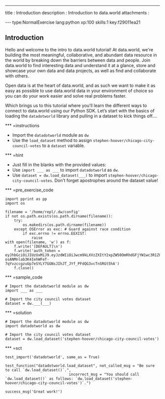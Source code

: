 ---
title       : Introduction
description : Introduction to data.world
attachments :

--- type:NormalExercise lang:python xp:100 skills:1 key:f29011ea21
## Introduction

Hello and welcome to the intro to data.world tutorial! At data.world, we're building the most meaningful, collaborative, and abundant data resource in the world by breaking down the barriers between data and people. Join data.world to find interesting data and understand it at a glance, store and showcase your own data and data projects, as well as find and collaborate with others. 

Open data is at the heart of data.world, and as such we want to make it as easy as possible to use data.world data in your environment of choice so you can do your work easier and solve real problems faster. 

Which brings us to this tutorial where you’ll learn the different ways to connect to data.world using our Python SDK. Let’s start with the basics of loading the `datadotworld` library and pulling in a dataset to kick things off….

*** =instructions
- Import the `datadotworld` module as `dw`
- Use the `load_dataset` method to assign `stephen-hoover/chicago-city-council-votes` to a `dataset` variable.

*** =hint
- Just fill in the blanks with the provided values:
- Use `import ___ as ___` to import `datadotworld` as `dw`.
- Use `dataset = dw.load_dataset(___)` to import `stephen-hoover/chicago-city-council-votes`. Don't forget apostrophes around the dataset value! 

*** =pre_exercise_code
```{python}
import pprint as pp
import os

filename = '/home/repl/.dw/config'
if not os.path.exists(os.path.dirname(filename)):
    try:
        os.makedirs(os.path.dirname(filename))
    except OSError as exc: # Guard against race condition
        if exc.errno != errno.EEXIST:
            raise
with open(filename, 'w') as f:
    f.write('[DEFAULT]\n')
    f.write('auth_token = eyJhbGciOiJIUzUxMiJ9.eyJzdWIiOiJwcm9kLXVzZXItY2xpZW50OmRhdGFjYW1wc3R1ZGVudCIsImlzcyI6ImFnZW50OmRhdGFjYW1wc3R1ZGVudDo6MmMzMTM4Y2YtMGJjNy00N2FmLTg1MWItMGE1YmQ3ZTlhYjliIiwiaWF0IjoxNDkzMjI5NjMwLCJyb2xlIjpbInVzZXJfYXBpX3JlYWQiXSwiZ2VuZXJhbC1wdXJwb3NlIjp0cnVlfQ.ISiCSEd1Zb5Ot40-osANMnlab3K4IehWFeT-7qYvzccgzuUp7eSYLY7GGNsJIhJT_JYf_PFdQG3vcTnSRGt5hA')
    f.close()
```

*** =sample_code
```{python}
# Import the datadotworld module as dw
import ___ as ___

# Import the city council votes dataset
dataset = dw.___(___)
```

*** =solution
```{python}
# Import the datadotworld module as dw
import datadotworld as dw

# Import the city council votes dataset
dataset = dw.load_dataset('stephen-hoover/chicago-city-council-votes')
```

*** =sct
```{python}
test_import('datadotworld', same_as = True)

test_function("datadotworld.load_dataset", not_called_msg = "Be sure to call `dw.load_dataset()`.",
                             incorrect_msg = "You should call `dw.load_dataset()` as follows: `dw.load_dataset('stephen-hoover/chicago-city-council-votes')`.")

success_msg('Great work!')
```
